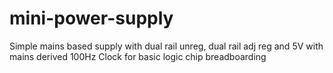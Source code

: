 # mini-power-supply
Simple mains based supply with dual rail unreg, dual rail adj reg and 5V with mains derived 100Hz Clock for basic logic chip breadboarding
